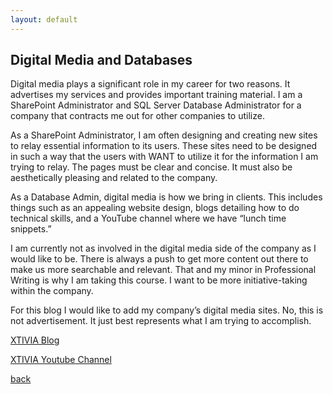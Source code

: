 ```yaml
---
layout: default
---
```


## Digital Media and Databases

Digital media plays a significant role in my career for two reasons. It advertises my services and provides important training material. I am a SharePoint Administrator and SQL Server Database Administrator for a company that contracts me out for other companies to utilize. 

 As a SharePoint Administrator, I am often designing and creating new sites to relay essential information to its users. These sites need to be designed in such a way that the users with WANT to utilize it for the information I am trying to relay. The pages must be clear and concise. It must also be aesthetically pleasing and related to the company. 

As a Database Admin, digital media is how we bring in clients. This includes things such as an appealing website design, blogs detailing how to do technical skills, and a YouTube channel where we have “lunch time snippets.”

I am currently not as involved in the digital media side of the company as I would like to be. There is always a push to get more content out there to make us more searchable and relevant. That and my minor in Professional Writing is why I am taking this course. I want to be more initiative-taking within the company. 

For this blog I would like to add my company’s digital media sites. No, this is not advertisement. It just best represents what I am trying to accomplish. 


[XTIVIA Blog](https://www.xtivia.com/blog/)

[XTIVIA Youtube Channel](https://www.youtube.com/c/XTIVIA)

[back](./)
